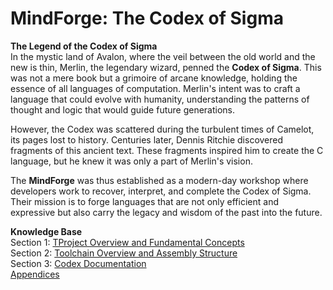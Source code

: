 # MindForge: The Codex of Sigma

**The Legend of the Codex of Sigma**  
In the mystic land of Avalon, where the veil between the old world and the new is thin, Merlin, the legendary wizard, penned the **Codex of Sigma**. This was not a mere book but a grimoire of arcane knowledge, holding the essence of all languages of computation. Merlin's intent was to craft a language that could evolve with humanity, understanding the patterns of thought and logic that would guide future generations.

However, the Codex was scattered during the turbulent times of Camelot, its pages lost to history. Centuries later, Dennis Ritchie discovered fragments of this ancient text. These fragments inspired him to create the C language, but he knew it was only a part of Merlin's vision.

The **MindForge** was thus established as a modern-day workshop where developers work to recover, interpret, and complete the Codex of Sigma. Their mission is to forge languages that are not only efficient and expressive but also carry the legacy and wisdom of the past into the future.


**Knowledge Base**  
Section 1: [TProject Overview and Fundamental Concepts](info/knowledge.base/s1.overview.md)  
Section 2: [Toolchain Overview and Assembly Structure](info/knowledge.base/s2.toolchain.md)  
Section 3: [Codex Documentation](info/knowldge.base/s3.codex.md)  
[Appendices](info/knowledge.base/s4.appendices.md)  
